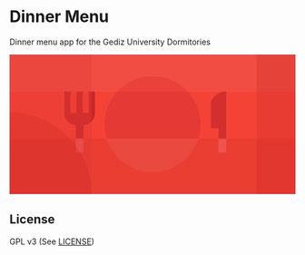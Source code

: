 # Dinner Menu
Dinner menu app for the Gediz University Dormitories

![](/graphics/play_store/feature_graphic.png)

## License
GPL v3 (See [LICENSE](/LICENSE))
